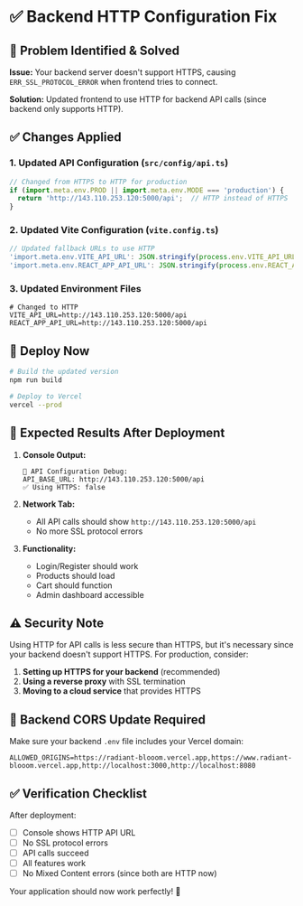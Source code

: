 # ✅ Backend HTTP Configuration Fix

## 🎯 **Problem Identified & Solved**

**Issue:** Your backend server doesn't support HTTPS, causing `ERR_SSL_PROTOCOL_ERROR` when frontend tries to connect.

**Solution:** Updated frontend to use HTTP for backend API calls (since backend only supports HTTP).

## ✅ **Changes Applied**

### **1. Updated API Configuration (`src/config/api.ts`)**
```javascript
// Changed from HTTPS to HTTP for production
if (import.meta.env.PROD || import.meta.env.MODE === 'production') {
  return 'http://143.110.253.120:5000/api';  // HTTP instead of HTTPS
}
```

### **2. Updated Vite Configuration (`vite.config.ts`)**
```javascript
// Updated fallback URLs to use HTTP
'import.meta.env.VITE_API_URL': JSON.stringify(process.env.VITE_API_URL || 'http://143.110.253.120:5000/api'),
'import.meta.env.REACT_APP_API_URL': JSON.stringify(process.env.REACT_APP_API_URL || 'http://143.110.253.120:5000/api'),
```

### **3. Updated Environment Files**
```env
# Changed to HTTP
VITE_API_URL=http://143.110.253.120:5000/api
REACT_APP_API_URL=http://143.110.253.120:5000/api
```

## 🚀 **Deploy Now**

```bash
# Build the updated version
npm run build

# Deploy to Vercel
vercel --prod
```

## 🧪 **Expected Results After Deployment**

1. **Console Output:**
   ```
   🔧 API Configuration Debug:
   API_BASE_URL: http://143.110.253.120:5000/api
   ✅ Using HTTPS: false
   ```

2. **Network Tab:**
   - All API calls should show `http://143.110.253.120:5000/api`
   - No more SSL protocol errors

3. **Functionality:**
   - Login/Register should work
   - Products should load
   - Cart should function
   - Admin dashboard accessible

## ⚠️ **Security Note**

Using HTTP for API calls is less secure than HTTPS, but it's necessary since your backend doesn't support HTTPS. For production, consider:

1. **Setting up HTTPS for your backend** (recommended)
2. **Using a reverse proxy** with SSL termination
3. **Moving to a cloud service** that provides HTTPS

## 🔧 **Backend CORS Update Required**

Make sure your backend `.env` file includes your Vercel domain:

```env
ALLOWED_ORIGINS=https://radiant-blooom.vercel.app,https://www.radiant-blooom.vercel.app,http://localhost:3000,http://localhost:8080
```

## ✅ **Verification Checklist**

After deployment:
- [ ] Console shows HTTP API URL
- [ ] No SSL protocol errors
- [ ] API calls succeed
- [ ] All features work
- [ ] No Mixed Content errors (since both are HTTP now)

Your application should now work perfectly! 🚀
